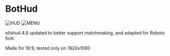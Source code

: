 # BotHud

![HUD](http://i.imgur.com/qFN8yrh.png)
![MENU](https://i.imgur.com/VcUqN0Q.jpg)

ellshud 4.8 updated to better support matchmaking, and adapted for Roboto font.

Made for 16:9, tested only on 1920x1080